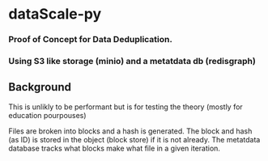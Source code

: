 # dataScale-py

### Proof of Concept for Data Deduplication.
### Using S3 like storage (minio) and a metatdata db (redisgraph)

## Background
This is unlikly to be performant but is for testing the theory (mostly for education pourpouses)

Files are broken into blocks and a hash is generated.
The block and hash (as ID) is stored in the object (block store) if it is not already. The metatdata database tracks what blocks make what file in a given iteration.